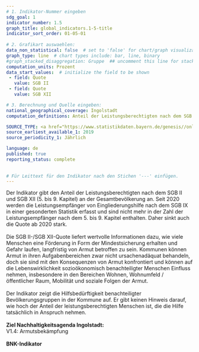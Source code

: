 ```yaml
---
# 1. Indikator-Nummer eingeben 
sdg_goal: 1 
indicator_number: 1.5
graph_title: global_indicators.1-5-title
indicator_sort_order: 01-05-01
 
# 2. Grafikart auswaehlen: 
data_non_statistical: false  # set to 'false' for chart/graph visualization 
graph_type: line  # chart types include: bar, line, binary 
#graph_stacked_disaggregation: Gruppe  ## uncomment this line for stacked bars. eplace 'Geschlecht' with the field of aggregation. 
computation_units: Prozent 
data_start_values:  # initialize the field to be shown  
 - field: Quote 
   value: SGB II
 - field: Quote 
   value: SGB XII

# 3. Berechnung und Quelle eingeben: 
national_geographical_coverage: Ingolstadt
computation_definitions: Anteil der Leistungsberechtigten nach dem SGB II oder SGB XII an der Gesamtbevölkerung

SOURCE_TYPE: <a href="https://www.statistikdaten.bayern.de/genesis//online?operation=table&code=22131-001z&bypass=true&levelindex=1&levelid=1730294405031#abreadcrumb">Bayerisches Landesamt für Statistik - SGB XII</a>, <a href="https://www.statistikdaten.bayern.de/genesis//online?operation=table&code=12111-101z&bypass=true&levelindex=1&levelid=1730295943637#abreadcrumb">Bayerisches Landesamt für Statistik - Fortschreibung ZESNSUS</a>, <a href="https://statistik.arbeitsagentur.de/SiteGlobals/Forms/Suche/Einzelheftsuche_Formular.html?topic_f=sgbii-quoten">Bundesagentur für Arbeit</a> # data source  
source_earliest_available_1: 2019
source_periodicity_1: Jährlich

language: de   
published: true 
reporting_status: complete
 
 
# Für Leittext für den Indikator nach den Stichen '---' einfügen. 
---
```

Der Indikator gibt den Anteil der Leistungsberechtigten nach dem SGB II und SGB XII (5. bis 9. Kapitel) an der Gesamtbevölkerung an. Seit 2020 werden die Leistungsempfänger von Eingliederungshilfe nach dem SGB IX in einer gesonderten Statistik erfasst und sind nicht mehr in der Zahl der Leistungsempfänger nach dem 5. bis 9. Kapitel enthalten. Daher sinkt auch die Quote ab 2020 stark.<br>
<br>
Die SGB II-/SGB XII-Quote liefert wertvolle Informationen dazu, wie viele Menschen eine Förderung in Form der Mindestsicherung erhalten und Gefahr laufen, langfristig von
Armut betroffen zu sein. Kommunen können Armut in ihren Aufgabenbereichen zwar nicht ursachenadäquat behandeln, doch sie sind mit den Konsequenzen von Armut konfrontiert
und können auf die Lebenswirklichkeit sozioökonomisch benachteiligter Menschen Einfluss nehmen, insbesondere in den Bereichen Wohnen, Wohnumfeld / öffentlicher Raum, Mobilität und soziale Folgen der Armut.<br>
<br>
Der Indikator zeigt die Hilfsbedürftigkeit benachteiligter Bevölkerungsgruppen in der Kommune auf. Er gibt keinen Hinweis darauf, wie hoch der Anteil der leistungsberechtigten
Menschen ist, die die Hilfe tatsächlich in Anspruch nehmen.<br>
<br>
<b>Ziel Nachhaltigkeitsagenda Ingolstadt:</b><br>
V1.4: Armutsbekämpfung<br>
<br>
<b>BNK-Indikator</b>
